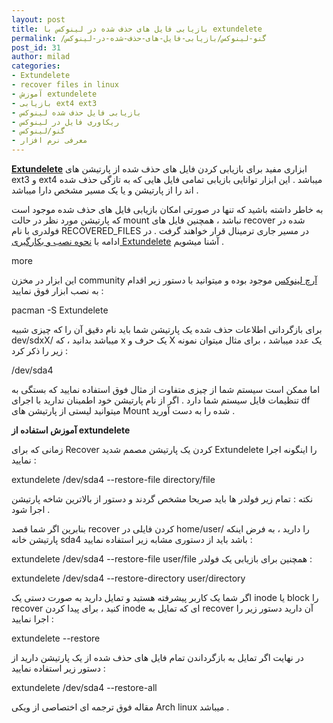 ```yaml
---
layout: post
title: بازیابی فایل های حذف شده در لینوکس با extundelete
permalink: /گنو-لینوکس/بازیابی-فایل-های-حذف-شده-در-لینوکس
post_id: 31
author: milad
categories: 
- Extundelete
- recover files in linux
- آموزش extundelete
- بازیابی ext4 ext3
- بازیابی فایل حذف شده لینوکس
- ریکاوری فایل در لینوکس
- گنو/لینوکس
- معرفی نرم افزار
---
```


**[Extundelete](http://extundelete.sourceforge.net)** ابزاری مفید برای بازیابی کردن فایل های حذف شده از پارتیشن های ext3 و ext4 میباشد . این ابزار توانایی بازیابی تمامی فایل هایی که به تازگی حذف شده اند را از پارتیشن و یا یک مسیر مشخص دارا میباشد .

به خاطر داشته باشید که تنها در صورتی امکان بازیابی فایل های حذف شده موجود است که پارتیشن مورد نظر در حالت mount نباشد ، همچنین فایل های recover شده در فولدری با نام RECOVERED_FILES در مسیر جاری ترمینال قرار خواهند گرفت .
در ادامه با 
[نحوه نصب و بکارگیری Extundelete](http://tuxgeek.ir/%D9%85%D8%B9%D8%B1%D9%81%DB%8C-%D9%86%D8%B1%D9%85-%D8%A7%D9%81%D8%B2%D8%A7%D8%B1/%D8%A8%D8%A7%D8%B2%DB%8C%D8%A7%D8%A8%DB%8C-%D9%81%D8%A7%DB%8C%D9%84-%D9%87%D8%A7%DB%8C-%D8%AD%D8%B0%D9%81-%D8%B4%D8%AF%D9%87-%D8%AF%D8%B1-%D9%84%DB%8C%D9%86%D9%88%DA%A9%D8%B3/) آشنا میشویم .


more

این ابزار در مخزن community 
[آرچ لینوکس](http://archlinux.org) موجود بوده و میتوانید با دستور زیر اقدام به نصب ابزار فوق نمایید :


pacman -S Extundelete

برای بازگردانی اطلاعات حذف شده یک پارتیشن شما باید نام دقیق آن را که چیزی شبیه dev/sdxX/ میباشد بدانید ، که x یک حرف و X یک عدد میباشد ، برای مثال میتوان نمونه زیر را ذکر کرد :


/dev/sda4

اما ممکن است سیستم شما از چیزی متفاوت از مثال فوق استفاده نمایید که بستگی به تنظیمات فایل سیستم شما دارد . اگر از نام پارتیشن خود اطمینان ندارید با اجرای df میتوانید لیستی از پارتیشن های Mount شده را به دست آورید .

**آموزش استفاده از extundelete**

زمانی که برای Recover کردن یک پارتیشن مصمم شدید Extundelete را اینگونه اجرا نمایید :


extundelete /dev/sda4 --restore-file directory/file

نکته : تمام زیر فولدر ها باید صریحا مشخص گردند و دستور از بالاترین شاخه پارتیشن اجرا شود .

بنابرین اگر شما قصد recover کردن فایلی در home/user/ را دارید ، به فرض اینکه پارتیشن خانه sda4 باشد باید از دستوری مشابه زیر استفاده نمایید :


extundelete /dev/sda4 --restore-file user/file
همچنین برای بازیابی یک فولدر :

extundelete /dev/sda4 --restore-directory user/directory

اگر شما یک کاربر پیشرفته هستید و تمایل دارید به صورت دستی یک inode یا block را recover کنید ، برای پیدا کردن inode ای که تمایل به recover آن دارید دستور زیر را اجرا نمایید :


extundelete --restore

در نهایت اگر تمایل به بازگرداندن تمام فایل های حذف شده از یک پارتیشن دارید از دستور زیر استفاده نمایید :


extundelete /dev/sda4 --restore-all

مقاله فوق ترجمه ای اختصاصی از ویکی Arch linux میباشد .